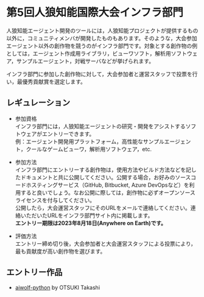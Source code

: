 # 第5回人狼知能国際大会インフラ部門

人狼知能エージェント開発のツールには，人狼知能プロジェクトが提供するもの以外に，コミュニティメンバが開発したものもあります。そのような，大会参加エージェント以外の創作物を競うのがインフラ部門です。対象とする創作物の例としては，エージェント作成用ライブラリ，ビューワソフト，解析用ソフトウェア，サンプルエージェント，対戦サーバなどが挙げられます。

インフラ部門に参加した創作物に対して，大会参加者と運営スタッフで投票を行い，最優秀貢献賞を選定します。

## レギュレーション
- 参加資格  
インフラ部門には，人狼知能エージェントの研究・開発をアシストするソフトウェアがエントリーできます。  
例：エージェント開発用プラットフォーム，高性能なサンプルエージェント，クールなゲームビューワ，解析用ソフトウェア，etc.

- 参加方法  
インフラ部門にエントリーする創作物は，使用方法やビルド方法などを記したドキュメントと共に公開してください。公開する場合，お好みのソースコードホスティングサービス（GitHub, Bitbucket, Azure DevOpsなど）を利用すると良いでしょう。なお公開に際しては，創作物に必ずオープンソースライセンスを付与してください。  
公開したら，大会運営スタッフにそのURLをメールで連絡してください。連絡いただいたURLをインフラ部門サイト内に掲載します。  
**エントリー期限は2023年8月18日(Anywhere on Earth)です。**

- 評価方法  
エントリー締め切り後，大会参加者と大会運営スタッフによる投票により，最も貢献度が高い創作物を選びます。

## エントリー作品
- [aiwolf-python](https://github.com/otk-tks/aiwolf-python) by OTSUKI Takashi